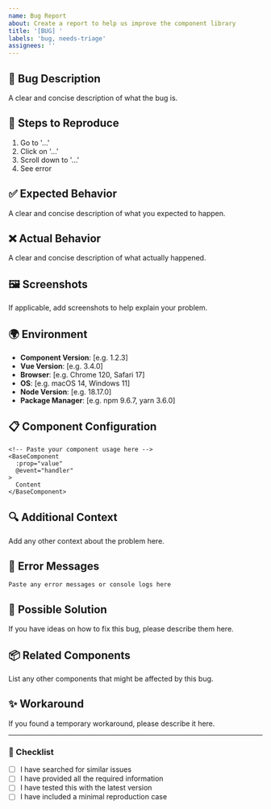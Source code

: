 ```yaml
---
name: Bug Report
about: Create a report to help us improve the component library
title: '[BUG] '
labels: 'bug, needs-triage'
assignees: ''
---
```


## 🐛 Bug Description
A clear and concise description of what the bug is.

## 🔄 Steps to Reproduce
1. Go to '...'
2. Click on '...'
3. Scroll down to '...'
4. See error

## ✅ Expected Behavior
A clear and concise description of what you expected to happen.

## ❌ Actual Behavior
A clear and concise description of what actually happened.

## 🖼️ Screenshots
If applicable, add screenshots to help explain your problem.

## 🌍 Environment
- **Component Version**: [e.g. 1.2.3]
- **Vue Version**: [e.g. 3.4.0]
- **Browser**: [e.g. Chrome 120, Safari 17]
- **OS**: [e.g. macOS 14, Windows 11]
- **Node Version**: [e.g. 18.17.0]
- **Package Manager**: [e.g. npm 9.6.7, yarn 3.6.0]

## 📋 Component Configuration
```vue
<!-- Paste your component usage here -->
<BaseComponent
  :prop="value"
  @event="handler"
>
  Content
</BaseComponent>
```

## 🔍 Additional Context
Add any other context about the problem here.

## 🚨 Error Messages
```
Paste any error messages or console logs here
```

## 🔧 Possible Solution
If you have ideas on how to fix this bug, please describe them here.

## 📦 Related Components
List any other components that might be affected by this bug.

## ✨ Workaround
If you found a temporary workaround, please describe it here.

---

### 📝 Checklist
- [ ] I have searched for similar issues
- [ ] I have provided all the required information
- [ ] I have tested this with the latest version
- [ ] I have included a minimal reproduction case 